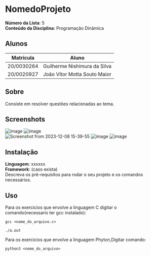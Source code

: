 # NomedoProjeto

**Número da Lista**: 5<br>
**Conteúdo da Disciplina**: Programação Dinâmica<br>

## Alunos
|Matrícula | Aluno |
| -- | -- |
| 20/0030264  |  Guilherme Nishimura da Silva |
| 20/0020927  |  João Vítor Motta Souto Maior |

## Sobre 
Consiste em resolver questões relacionadas ao tema. 

## Screenshots
![image](https://github.com/projeto-de-algoritmos/PD_EXERCICIOS_/assets/64803880/22009149-f01e-44f2-ba3f-8083def58162)
![image](https://github.com/projeto-de-algoritmos/PD_EXERCICIOS_/assets/64803880/b0af490f-9f7b-47c0-bb59-2a8271063066)
<br>
![Screenshot from 2023-12-08 15-39-55](https://github.com/projeto-de-algoritmos/PD_EXERCICIOS_/assets/64803880/56504fa0-ac93-41d5-a0cf-c3d2ece54f98)
![image](https://github.com/projeto-de-algoritmos/PD_EXERCICIOS_/assets/78215376/4023ded3-1840-4d95-83e3-b3ae40e61cc7)
![image](https://github.com/projeto-de-algoritmos/PD_EXERCICIOS_/assets/78215376/f4aead98-5dd9-4a76-addf-9e9492083305)





## Instalação 
**Linguagem**: xxxxxx<br>
**Framework**: (caso exista)<br>
Descreva os pré-requisitos para rodar o seu projeto e os comandos necessários.

## Uso 
Para os exercicios que envolve a linguagem C digitar o comando(necessario ter gcc instalado):

```
gcc <nome_do_arquivo.c>
```

```
./a.out
```

Para os exercicios que envolve a linguagem Phyton,Digitar comando:
```
python3 <nome_do_arquivo>
```





